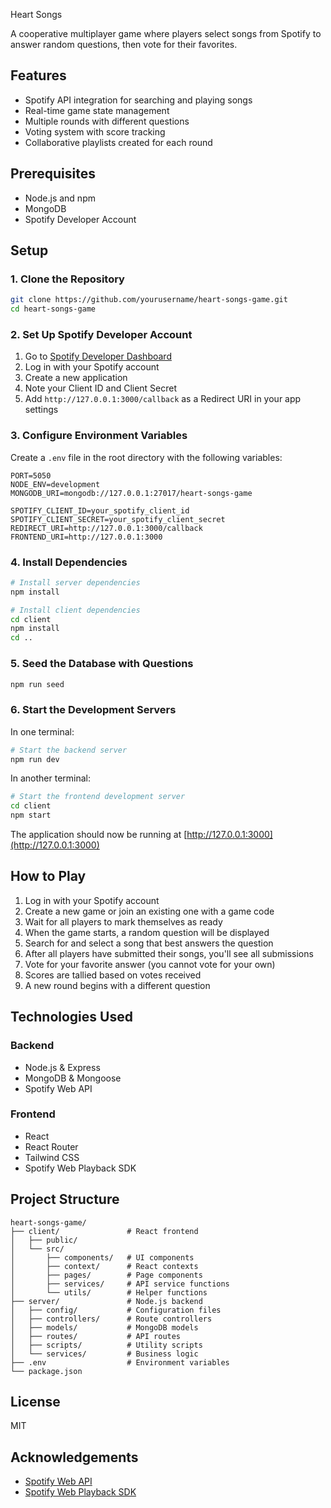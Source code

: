 Heart Songs

A cooperative multiplayer game where players select songs from Spotify to answer random questions, then vote for their favorites.

## Features

- Spotify API integration for searching and playing songs
- Real-time game state management
- Multiple rounds with different questions
- Voting system with score tracking
- Collaborative playlists created for each round

## Prerequisites

- Node.js and npm
- MongoDB
- Spotify Developer Account

## Setup

### 1. Clone the Repository

```bash
git clone https://github.com/yourusername/heart-songs-game.git
cd heart-songs-game
```

### 2. Set Up Spotify Developer Account

1. Go to [Spotify Developer Dashboard](https://developer.spotify.com/dashboard/)
2. Log in with your Spotify account
3. Create a new application
4. Note your Client ID and Client Secret
5. Add `http://127.0.0.1:3000/callback` as a Redirect URI in your app settings

### 3. Configure Environment Variables

Create a `.env` file in the root directory with the following variables:

```
PORT=5050
NODE_ENV=development
MONGODB_URI=mongodb://127.0.0.1:27017/heart-songs-game

SPOTIFY_CLIENT_ID=your_spotify_client_id
SPOTIFY_CLIENT_SECRET=your_spotify_client_secret
REDIRECT_URI=http://127.0.0.1:3000/callback
FRONTEND_URI=http://127.0.0.1:3000
```

### 4. Install Dependencies

```bash
# Install server dependencies
npm install

# Install client dependencies
cd client
npm install
cd ..
```

### 5. Seed the Database with Questions

```bash
npm run seed
```

### 6. Start the Development Servers

In one terminal:
```bash
# Start the backend server
npm run dev
```

In another terminal:
```bash
# Start the frontend development server
cd client
npm start
```

The application should now be running at [http://127.0.0.1:3000](http://127.0.0.1:3000)

## How to Play

1. Log in with your Spotify account
2. Create a new game or join an existing one with a game code
3. Wait for all players to mark themselves as ready
4. When the game starts, a random question will be displayed
5. Search for and select a song that best answers the question
6. After all players have submitted their songs, you'll see all submissions
7. Vote for your favorite answer (you cannot vote for your own)
8. Scores are tallied based on votes received
9. A new round begins with a different question

## Technologies Used

### Backend
- Node.js & Express
- MongoDB & Mongoose
- Spotify Web API

### Frontend
- React
- React Router
- Tailwind CSS
- Spotify Web Playback SDK

## Project Structure

```
heart-songs-game/
├── client/               # React frontend
│   ├── public/
│   └── src/
│       ├── components/   # UI components
│       ├── context/      # React contexts
│       ├── pages/        # Page components
│       ├── services/     # API service functions
│       └── utils/        # Helper functions
├── server/               # Node.js backend
│   ├── config/           # Configuration files
│   ├── controllers/      # Route controllers
│   ├── models/           # MongoDB models
│   ├── routes/           # API routes
│   ├── scripts/          # Utility scripts
│   └── services/         # Business logic
├── .env                  # Environment variables
└── package.json
```

## License

MIT

## Acknowledgements

- [Spotify Web API](https://developer.spotify.com/documentation/web-api/)
- [Spotify Web Playback SDK](https://developer.spotify.com/documentation/web-playback-sdk/)
